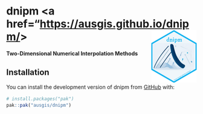 
<!-- README.md is generated from README.Rmd. Please edit that file -->

# dnipm \<a href=“<https://ausgis.github.io/dnipm/>\><img src="man/figures/logo.png" align="right" height="139" alt="dnipm website" /></a>

<!-- badges: start -->
<!-- badges: end -->

**Two-Dimensional Numerical Interpolation Methods**

## Installation

You can install the development version of dnipm from
[GitHub](https://github.com/) with:

``` r
# install.packages("pak")
pak::pak("ausgis/dnipm")
```
